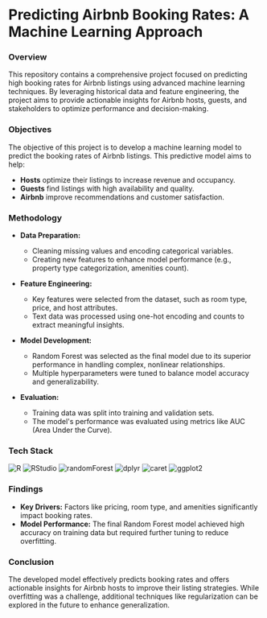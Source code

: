 # Predicting Airbnb Booking Rates: A Machine Learning Approach  

### Overview  
This repository contains a comprehensive project focused on predicting high booking rates for Airbnb listings using advanced machine learning techniques. By leveraging historical data and feature engineering, the project aims to provide actionable insights for Airbnb hosts, guests, and stakeholders to optimize performance and decision-making.  

### Objectives
The objective of this project is to develop a machine learning model to predict the booking rates of Airbnb listings. This predictive model aims to help:

- **Hosts** optimize their listings to increase revenue and occupancy.
- **Guests** find listings with high availability and quality.
- **Airbnb** improve recommendations and customer satisfaction.

### Methodology
- **Data Preparation:**
  - Cleaning missing values and encoding categorical variables.
  - Creating new features to enhance model performance (e.g., property type categorization, amenities count).

- **Feature Engineering:**
  - Key features were selected from the dataset, such as room type, price, and host attributes.
  - Text data was processed using one-hot encoding and counts to extract meaningful insights.

- **Model Development:**
  - Random Forest was selected as the final model due to its superior performance in handling complex, nonlinear relationships.
  - Multiple hyperparameters were tuned to balance model accuracy and generalizability.

- **Evaluation:**
  - Training data was split into training and validation sets.
  - The model's performance was evaluated using metrics like AUC (Area Under the Curve).

### Tech Stack
![R](https://img.shields.io/badge/-R-276DC3?logo=r&logoColor=white)
![RStudio](https://img.shields.io/badge/-RStudio-75AADB?logo=rstudio&logoColor=white)
![randomForest](https://img.shields.io/badge/-randomForest-276DC3?logo=r&logoColor=white)
![dplyr](https://img.shields.io/badge/-dplyr-276DC3?logo=r&logoColor=white)
![caret](https://img.shields.io/badge/-caret-276DC3?logo=r&logoColor=white)
![ggplot2](https://img.shields.io/badge/-ggplot2-276DC3?logo=r&logoColor=white)

### Findings
- **Key Drivers:** Factors like pricing, room type, and amenities significantly impact booking rates.
- **Model Performance:** The final Random Forest model achieved high accuracy on training data but required further tuning to reduce overfitting.

### Conclusion
The developed model effectively predicts booking rates and offers actionable insights for Airbnb hosts to improve their listing strategies. While overfitting was a challenge, additional techniques like regularization can be explored in the future to enhance generalization.
